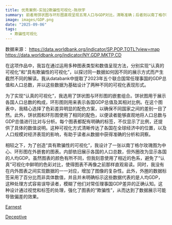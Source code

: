 ```yaml
---
title: 优秀案例-实验2欺骗性可视化-陈欣宇
summary: 前者用饼状图与环形图直观呈现五常人口与GDP对比，清晰准确；后者则以南丁格尔玫瑰图与环形图结合，弱化色彩差异、模糊标签定义，使人均GDP与人口数据混淆，制造误导性解读。
image: images/GDP.png
date: "2025-09-06"
tags:
  - 欺骗性可视化
---
```


数据来源：
https://data.worldbank.org/indicator/SP.POP.TOTL?view=map
https://data.worldbank.org/indicator/NY.GDP.MKTP.CD

在这项作品中，我旨在通过运用多种图表类型和数值呈现方法，分别实现“认真的可视化”和“具有欺骗性的可视化”，以探讨同一数据如何因不同的展示方式而产生截然不同的解读。我从databank中提取了2023年五个联合国常任理事国的GDP总值和人口总数，并以这些数据为基础设计了两种不同的可视化表现形式。

为了实现“认真的可视化”，我选用了饼状图与环形图的嵌套组合。饼状图用于展示各国人口总数的构成，环形图则用来表示各国GDP总值及其相对比例。在这个图表中，我精心选择了色彩差异明显的配色方案，以确保不同国家之间的差别一目了然。此外，饼状图和环形图使用了相同的配色，以便读者能够直观地将人口总数与GDP总值进行比对与分析。每个图表都配有明确的标签，不仅显示了比例，还提供了具体的数值说明。这种可视化方式清晰传达了各国在全球经济中的位置，以及人口规模对经济表现的影响，有助于读者从数据中获得准确的分析和洞察。

相较之下，为了创造“具有欺骗性的可视化”，我设计了一张以南丁格尔玫瑰图为中心、环形图在外嵌套的图表。内部依旧展示各国的人口总数，但外圈改为显示各国的人均GDP。虽然图表的颜色有所不同，但我刻意使用了相近的色系，避免了“认真”可视化中鲜明的色彩对比，使得图表不再像之前那样直观易读。同时，我没有在内外图表之间实现数据的一一对应，增加了图像的复杂性。此外，外圈的数据标签采用了百分比而非具体数值，并且并未明确标示这些数据代表的是人均GDP，这种处理方式容易误导读者，模糊了他们对常任理事国GDP差异的正确认知。这种设计通过视觉和标签的处理，强化了图表的“欺骗性”，从而达到了数据展示可能导致偏差的效果。


[Earnest](/excellent_works/chenxinyu_earnest.html)

[Deceptive](/excellent_works/chenxinyu_Deceptive.html)